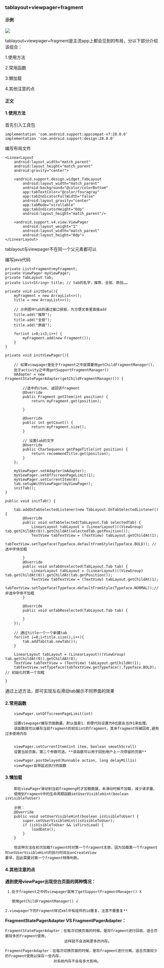 ### tablayout+viewpager+fragment
#### 示例
![](https://www.z4a.net/images/2019/09/24/1277f34881a080fdd.md.jpg)

tablayout+viewpager+fragment是主流app上都会见到的布局，分以下部分介绍该组合：

1.使用方法

2.常用函数

3.懒加载

4.其他注意的点


#### 正文

#### 1.使用方法

首先引入工具包


    implementation 'com.android.support:appcompat-v7:28.0.0'
    implementation 'com.android.support:design:28.0.0'


编写布局文件

    <LinearLayout
        android:layout_width="match_parent"
        android:layout_height="match_parent"
        android:gravity="center">
		
        <android.support.design.widget.TabLayout
            android:layout_width="match_parent"
            android:background="@color/colorBottom"
            app:tabTextColor="@color/fouragray"
            app:tabIndicatorFullWidth="false"
            android:layout_gravity="center"
            app:tabMode="scrollable"
            app:tabIndicatorHeight="0dp"
            android:layout_height="match_parent"/>
			
		<android.support.v4.view.ViewPager
			android:layout_weight="1"
			android:layout_width="match_parent"
			android:layout_height="0dp">
	</LinearLayout>

tablayout与viewpager不在同一个父元素都可以

编写java代码

    private List<Fragment>myFragment;
    private ViewPager myViewPager;
    private TabLayout tab;
    private List<String> title; // tab的名字，推荐、全部、原创……
	
    private void initData(){
        myFragment = new ArrayList<>();
        title = new ArrayList<>();
		
        // 示例图中tab的通过接口获取，为方便文章里直接add
        title.add("推荐");
        title.add("全部");
        title.add("原曲");
		
        for(int i=0;i<3;i++) {
            myFragment.add(new Fragment());
        }
    }
	
    private void initViewPager(){

        // 如果viewpager是处于fragment之中就需要用getChildFragmentManager()，
        处于activity之中用getSupportFragmentManager()
        mAdapter = new FragmentStatePagerAdapter(getChildFragmentManager()) { 
		
            //选中的item, 返回该fragment
            @Override
            public Fragment getItem(int position) {
                return myFragment.get(position);

            }

            @Override
            public int getCount() {
                return myFragment.size();
            }
			
            // 设置tab的文字
            @Override
            public CharSequence getPageTitle(int position) {
                return recommendTitle.get(position);
            }
        };
		
        myViewPager.setAdapter(mAdapter);
        myViewPager.setOffscreenPageLimit(1);
        myViewPager.setCurrentItem(0);
        tab.setupWithViewPager(myViewPager);
        initTab();
    }
	
    public void initTab() {

        tab.addOnTabSelectedListener(new TabLayout.OnTabSelectedListener() {
            @Override
            public void onTabSelected(TabLayout.Tab selectedTab) {
                LinearLayout tabLayout = (LinearLayout)((ViewGroup) tab.getChildAt(0)).getChildAt(selectedTab.getPosition());
                TextView tabTextView = (TextView) tabLayout.getChildAt(1);
                tabTextView.setTypeface(Typeface.defaultFromStyle(Typeface.BOLD)); // 选中字体加粗

            }
            @Override
            public void onTabUnselected(TabLayout.Tab tab) {
                LinearLayout tabLayout = (LinearLayout)((ViewGroup) tab.getChildAt(0)).getChildAt(tab.getPosition());
                TextView tabTextView = (TextView) tabLayout.getChildAt(1);
                tabTextView.setTypeface(Typeface.defaultFromStyle(Typeface.NORMAL));// 非选中字体不加粗
            }

            @Override
            public void onTabReselected(TabLayout.Tab tab) {

            }
        });

        // 通过title一个一个新建tab
        for(int i=0;i<title.size();i++){
            tab.addTab(tab.newTab());
        }

        LinearLayout tabLayout = (LinearLayout)((ViewGroup) tab.getChildAt(0)).getChildAt(0);
        TextView tabTextView = (TextView) tabLayout.getChildAt(1);
        tabTextView.setTypeface(tabTextView.getTypeface(),Typeface.BOLD);  // 初始化时第一个加粗

    }

通过上述方法，即可实现左右滑动tab展示不同界面的效果

#### 2.常用函数
    
        viewPager.setOffscreenPageLimit(int)
        
        设置viewpager缓存页面数量，默认值是1，即便代码设置为0也是会当作1来处理。
        该函数就可以缓存当前fragment的前后int的fragment，其余fragment将被回收,避免过多使用内存
    
    
        viewPager.setCurrentItem(int item, boolean smoothScroll)
        设置当前页面，第二个参数可选，**该函数可以用于回到用户上一次停留的页面**
        
        viewPager.postDelayed(Runnable action, long delayMillis)
        viewPager自带延迟执行的函数
        
#### 3.懒加载
 
        即在viewPager滑动到当前fragmeng时才加载数据，未滑动时候不加载，减少请求量。
        使用到fragment中的生命周期函数setUserVisibleHint(boolean isVisibleToUser)
        
        示例：
        @Override
        public void setUserVisibleHint(boolean isVisibleToUser) {
            super.setUserVisibleHint(isVisibleToUser);
            if (isVisibleToUser && isFirstLoad) {
                loadData();
            }
        }
        
        但这种方法在初次加载fragment时对第一个fragment无效，因为加载第一个fragment时setUserVisibleHint的执行时间比onCreateView
    要早，因此需要对第一个fragment特殊判断。
    
#### 4.其他注意的点

 **遇到使用viewPager出现空白页面的两种情况：**
    
     1.处于fragment之中的viewpager就用了getSupportFragmentManager() X

       使用getChildFragmentManager() √
 
    2.viewpager下的Fragment样式xml中有组件的id重复，注意不要重复**
        
**FragmentStatePagerAdapter VS FragmentPagerAdapter：**
    
    FragmentStatePagerAdapter：在每次切换页面的时候，是将fragment进行回收，适合页面较多的fragment使用，
                               这样就不会消耗更多的内存。
                               
    FragmentPagerAdapter：在每次切换页面的时候，是将fragment进行分离，适合页面较少的fragment使用以保存一些内存，
                          对系统内存不会有多大影响。
                          
    
